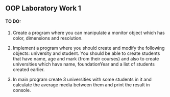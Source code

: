 ## OOP Laboratory Work 1

#### TO DO:

1. Create a program where you can manipulate a monitor object which has color, dimensions and resolution.

2. Implement a program where you should create and modify the following objects: university and student. You should be able to create students that have name, age and mark (from their courses) and also to create universities which have name, foundationYear and a list of students created earlier.

3. In main program create 3 universities with some students in it and calculate the average media between them and print the result in console.